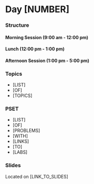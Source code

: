 # Day [NUMBER]

### Structure
#### Morning Session (9:00 am - 12:00 pm)

#### Lunch (12:00 pm - 1:00 pm)

#### Afternoon Session (1:00 pm - 5:00 pm)

### Topics
- [LIST]
- [OF]
- [TOPICS]

### PSET
- [LIST]
- [OF]
- [PROBLEMS]
- [WITH]
- [LINKS]
- [TO]
- [LABS]

### Slides
Located on [LINK_TO_SLIDES]
